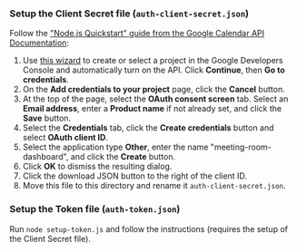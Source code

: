 ### Setup the Client Secret file (`auth-client-secret.json`)

Follow the ["Node.js Quickstart" guide from the Google Calendar API Documentation](https://developers.google.com/calendar/quickstart/nodejs):

1. Use [this wizard](https://console.developers.google.com/start/api?id=calendar) to create or select a project in the Google Developers Console and automatically turn on the API. Click **Continue**, then **Go to credentials**.
2. On the **Add credentials to your project** page, click the **Cancel** button.
3. At the top of the page, select the **OAuth consent screen** tab. Select an **Email address**, enter a **Product name** if not already set, and click the **Save** button.
4. Select the **Credentials** tab, click the **Create credentials** button and select **OAuth client ID**.
5. Select the application type **Other**, enter the name "meeting-room-dashboard", and click the **Create** button.
6. Click **OK** to dismiss the resulting dialog.
7. Click the download JSON button to the right of the client ID.
8. Move this file to this directory and rename it `auth-client-secret.json`.

### Setup the Token file (`auth-token.json`)

Run `node setup-token.js` and follow the instructions (requires the setup of the Client Secret file).
